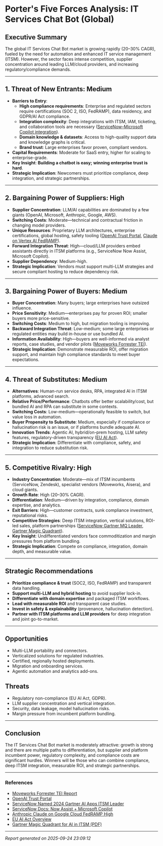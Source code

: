 # Porter's Five Forces Analysis: IT Services Chat Bot (Global)

## Executive Summary
The global IT Services Chat Bot market is growing rapidly (20–30% CAGR), fueled by the need for automation and enhanced IT service management (ITSM). However, the sector faces intense competition, supplier concentration around leading LLM/cloud providers, and increasing regulatory/compliance demands.

---

## 1. Threat of New Entrants: **Medium**
- **Barriers to Entry**:
  - **High compliance requirements**: Enterprise and regulated sectors require certifications (SOC 2, ISO, FedRAMP), data residency, and GDPR/AI Act compliance.
  - **Integration complexity**: Deep integrations with ITSM, IAM, ticketing, and collaboration tools are necessary ([ServiceNow–Microsoft Copilot integration](https://www.servicenow.com/docs/bundle/zurich-conversational-interfaces/page/administer/virtual-agent/concept/ms-copilot-na-va.html)).
  - **Domain knowledge & datasets**: Access to high-quality support data and knowledge graphs is critical.
  - **Brand trust**: Large enterprises favor proven, compliant vendors.
- **Capital Requirements**: Moderate for SaaS entry, higher for scaling to enterprise-grade.
- **Key Insight**: **Building a chatbot is easy; winning enterprise trust is hard**.
- **Strategic Implication**: Newcomers must prioritize compliance, deep integration, and strategic partnerships.

---

## 2. Bargaining Power of Suppliers: **High**
- **Supplier Concentration**: LLM/AI capabilities are dominated by a few giants (OpenAI, Microsoft, Anthropic, Google, AWS).
- **Switching Costs**: Moderate—technical and contractual friction in changing model providers.
- **Unique Resources**: Proprietary LLM architectures, enterprise certifications, global hosting, safety tooling ([OpenAI Trust Portal](https://trust.openai.com/), [Claude on Vertex AI FedRAMP](https://www.anthropic.com/news/claude-on-google-cloud-fedramp-high)).
- **Forward Integration Threat**: High—cloud/LLM providers embed assistants directly in ITSM platforms (e.g., ServiceNow Now Assist, Microsoft Copilot).
- **Supplier Dependency**: Medium-high.
- **Strategic Implication**: Vendors must support multi-LLM strategies and secure compliant hosting to reduce dependency risk.

---

## 3. Bargaining Power of Buyers: **Medium**
- **Buyer Concentration**: Many buyers; large enterprises have outsized influence.
- **Price Sensitivity**: Medium—enterprises pay for proven ROI; smaller buyers more price-sensitive.
- **Switching Costs**: Medium to high, but migration tooling is improving.
- **Backward Integration Threat**: Low-medium; some large enterprises or regulated entities may build in-house or use bundled AI.
- **Information Availability**: High—buyers are well-informed via analyst reports, case studies, and vendor pilots ([Moveworks Forrester TEI](https://www.moveworks.com/us/en/resources/reports/moveworks-total-economic-impact-report-by-forrester)).
- **Strategic Implication**: Demonstrate measurable ROI, offer migration support, and maintain high compliance standards to meet buyer expectations.

---

## 4. Threat of Substitutes: **Medium**
- **Alternatives**: Human-run service desks, RPA, integrated AI in ITSM platforms, advanced search.
- **Relative Price/Performance**: Chatbots offer better scalability/cost, but bundled AI and RPA can substitute in some contexts.
- **Switching Costs**: Low-medium—operationally feasible to switch, but value loss in automation.
- **Buyer Propensity to Substitute**: Medium, especially if compliance or hallucination risk is an issue, or if platforms bundle adequate AI.
- **Innovation Trends**: Agentic AI, hybrid/on-prem hosting, LLM safety features, regulatory-driven transparency ([EU AI Act](https://digital-strategy.ec.europa.eu/en/policies/regulatory-framework-ai)).
- **Strategic Implication**: Differentiate with compliance, safety, and integration to reduce substitution risk.

---

## 5. Competitive Rivalry: **High**
- **Industry Concentration**: Moderate—mix of ITSM incumbents (ServiceNow, Zendesk), specialist vendors (Moveworks, Aisera), and cloud giants.
- **Growth Rate**: High (20–30% CAGR).
- **Differentiation**: Medium—driven by integration, compliance, domain expertise, and analytics.
- **Exit Barriers**: High—customer contracts, sunk compliance investment, reputational risks.
- **Competitive Strategies**: Deep ITSM integration, vertical solutions, ROI-led sales, platform partnerships ([ServiceNow Gartner MQ Leader](https://www.servicenow.com/company/media/press-room/gartner-mq-ai-apps-itsm.html), [Gartner Magic Quadrant](https://www.freshworks.com/assets/resources/Magic_Quadrant_for_A_806427_ndx.pdf)).
- **Key Insight**: Undifferentiated vendors face commoditization and margin pressures from platform bundling.
- **Strategic Implication**: Compete on compliance, integration, domain depth, and measurable value.

---

## Strategic Recommendations
- **Prioritize compliance & trust** (SOC2, ISO, FedRAMP) and transparent data handling.
- **Support multi-LLM and hybrid hosting** to avoid supplier lock-in.
- **Differentiate with domain expertise** and packaged ITSM workflows.
- **Lead with measurable ROI** and transparent case studies.
- **Invest in safety & explainability** (provenance, hallucination detection).
- **Partner with ITSM platforms and LLM providers** for deep integration and joint go-to-market.

---

## Opportunities
- Multi-LLM portability and connectors.
- Verticalized solutions for regulated industries.
- Certified, regionally hosted deployments.
- Migration and onboarding services.
- Agentic automation and analytics add-ons.

## Threats
- Regulatory non-compliance (EU AI Act, GDPR).
- LLM supplier concentration and vertical integration.
- Security, data leakage, model hallucination risks.
- Margin pressure from incumbent platform bundling.

---

## Conclusion
The IT Services Chat Bot market is moderately attractive: growth is strong and there are multiple paths to differentiation, but supplier and platform incumbent power, regulatory complexity, and compliance costs are significant hurdles. Winners will be those who can combine compliance, deep ITSM integration, measurable ROI, and strategic partnerships.

---

### References

- [Moveworks Forrester TEI Report](https://www.moveworks.com/us/en/resources/reports/moveworks-total-economic-impact-report-by-forrester)
- [OpenAI Trust Portal](https://trust.openai.com/)
- [ServiceNow Named 2024 Gartner AI Apps ITSM Leader](https://www.servicenow.com/company/media/press-room/gartner-mq-ai-apps-itsm.html)
- [ServiceNow Docs: Now Assist + Microsoft Copilot](https://www.servicenow.com/docs/bundle/zurich-conversational-interfaces/page/administer/virtual-agent/concept/ms-copilot-na-va.html)
- [Anthropic Claude on Google Cloud FedRAMP High](https://www.anthropic.com/news/claude-on-google-cloud-fedramp-high)
- [EU AI Act Overview](https://digital-strategy.ec.europa.eu/en/policies/regulatory-framework-ai)
- [Gartner Magic Quadrant for AI in ITSM (PDF)](https://www.freshworks.com/assets/resources/Magic_Quadrant_for_A_806427_ndx.pdf)

---
*Report generated on 2025-09-24 23:09:12*